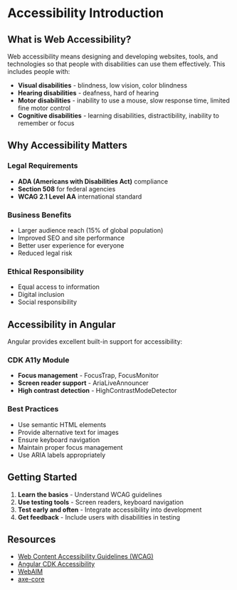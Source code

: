 # Accessibility Introduction

## What is Web Accessibility?

Web accessibility means designing and developing websites, tools, and technologies so that people with disabilities can use them effectively. This includes people with:

- **Visual disabilities** - blindness, low vision, color blindness
- **Hearing disabilities** - deafness, hard of hearing
- **Motor disabilities** - inability to use a mouse, slow response time, limited fine motor control
- **Cognitive disabilities** - learning disabilities, distractibility, inability to remember or focus

## Why Accessibility Matters

### Legal Requirements

- **ADA (Americans with Disabilities Act)** compliance
- **Section 508** for federal agencies
- **WCAG 2.1 Level AA** international standard

### Business Benefits

- Larger audience reach (15% of global population)
- Improved SEO and site performance
- Better user experience for everyone
- Reduced legal risk

### Ethical Responsibility

- Equal access to information
- Digital inclusion
- Social responsibility

## Accessibility in Angular

Angular provides excellent built-in support for accessibility:

### CDK A11y Module

- **Focus management** - FocusTrap, FocusMonitor
- **Screen reader support** - AriaLiveAnnouncer
- **High contrast detection** - HighContrastModeDetector

### Best Practices

- Use semantic HTML elements
- Provide alternative text for images
- Ensure keyboard navigation
- Maintain proper focus management
- Use ARIA labels appropriately

## Getting Started

1. **Learn the basics** - Understand WCAG guidelines
2. **Use testing tools** - Screen readers, keyboard navigation
3. **Test early and often** - Integrate accessibility into development
4. **Get feedback** - Include users with disabilities in testing

## Resources

- [Web Content Accessibility Guidelines (WCAG)](https://www.w3.org/WAI/WCAG21/quickref/)
- [Angular CDK Accessibility](https://material.angular.io/cdk/a11y/overview)
- [WebAIM](https://webaim.org/)
- [axe-core](https://www.deque.com/axe/)
